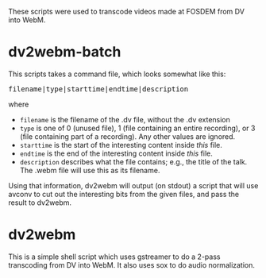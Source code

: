 These scripts were used to transcode videos made at FOSDEM from DV into WebM.

# dv2webm-batch

This scripts takes a command file, which looks somewhat like this:

<pre>
filename|type|starttime|endtime|description
</pre>

where

- `filename` is the filename of the .dv file, without the .dv
  extension
- `type` is one of 0 (unused file), 1 (file containing an
  entire recording), or 3 (file containing part of a recording). Any
  other values are ignored.
- `starttime` is the start of the interesting content inside _this_ file.
- `endtime` is the end of the interesting content inside _this_ file.
- `description` describes what the file contains; e.g., the title of the
  talk. The .webm file will use this as its filename.

Using that information, dv2webm will output (on stdout) a script that
will use avconv to cut out the interesting bits from the given files,
and pass the result to dv2webm.

# dv2webm

This is a simple shell script which uses gstreamer to do a 2-pass
transcoding from DV into WebM. It also uses sox to do audio
normalization.
